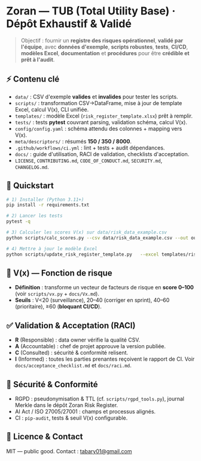 # Zoran — TUB (Total Utility Base) · Dépôt Exhaustif & Validé

> Objectif : fournir un **registre des risques opérationnel**, **validé par l'équipe**, avec **données d'exemple**, **scripts robustes**, **tests**, **CI/CD**, **modèles Excel**, **documentation** et **procédures** pour être **crédible et prêt à l'audit**.

## ⚡ Contenu clé
- `data/` : CSV d'exemple **valides** et **invalides** pour tester les scripts.
- `scripts/` : transformation CSV→DataFrame, mise à jour de template Excel, calcul V(x), CLI unifiée.
- `templates/` : modèle Excel (`risk_register_template.xlsx`) prêt à remplir.
- `tests/` : tests **pytest** couvrant parsing, validation schéma, calcul V(x).
- `config/config.yaml` : schéma attendu des colonnes + mapping vers V(x).
- `meta/descriptors/` : résumés **150 / 350 / 8000**.
- `.github/workflows/ci.yml` : lint + tests + audit dépendances.
- `docs/` : guide d'utilisation, RACI de validation, checklists d'acceptation.
- `LICENSE`, `CONTRIBUTING.md`, `CODE_OF_CONDUCT.md`, `SECURITY.md`, `CHANGELOG.md`.

## 🚀 Quickstart
```bash
# 1) Installer (Python 3.11+)
pip install -r requirements.txt

# 2) Lancer les tests
pytest -q

# 3) Calculer les scores V(x) sur data/risk_data_example.csv
python scripts/calc_scores.py --csv data/risk_data_example.csv --out out/risk_scores.csv

# 4) Mettre à jour le modèle Excel
python scripts/update_risk_register_template.py   --excel templates/risk_register_template.xlsx   --csv data/risk_data_example.csv   --sheet 'Risks' --header-row 1 --start-col 1   --out out/updated_risk_register.xlsx
```

## 🧠 V(x) — Fonction de risque
- **Définition** : transforme un vecteur de facteurs de risque en **score 0–100** (voir `scripts/vx.py` + `docs/Vx.md`).
- **Seuils** : V<20 (surveillance), 20–40 (corriger en sprint), 40–60 (prioritaire), ≥60 (**bloquant CI/CD**).

## ✅ Validation & Acceptation (RACI)
- **R** (Responsible) : data owner vérifie la qualité CSV.
- **A** (Accountable) : chef de projet approuve la version publiée.
- **C** (Consulted) : sécurité & conformité relisent.
- **I** (Informed) : toutes les parties prenantes reçoivent le rapport de CI.
Voir `docs/acceptance_checklist.md` et `docs/raci.md`.

## 🔐 Sécurité & Conformité
- RGPD : pseudonymisation & TTL (cf. `scripts/rgpd_tools.py`), journal Merkle dans le dépôt Zoran Risk Register.
- AI Act / ISO 27005/27001 : champs et processus alignés.
- CI : `pip-audit`, tests & seuil V(x) configurable.

## 🧾 Licence & Contact
MIT — public good. Contact : tabary01@gmail.com